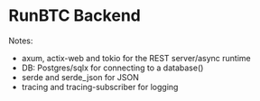 # RunBTC Backend

Notes:
- axum, actix-web and tokio for the  REST server/async runtime
- DB: Postgres/sqlx for connecting to a database()
- serde and serde_json for JSON
- tracing and tracing-subscriber for logging
